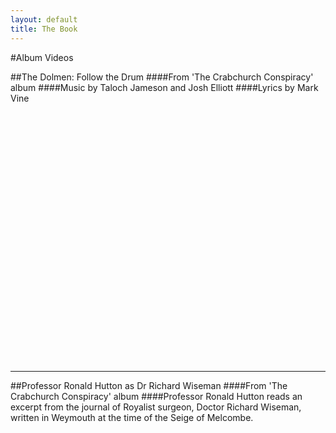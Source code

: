 ```yaml
---
layout: default
title: The Book
---
```


#Album Videos

##The Dolmen: Follow the Drum
####From 'The Crabchurch Conspiracy' album
####Music by Taloch Jameson and Josh Elliott
####Lyrics by Mark Vine


<object width="600" height="400">
  <param name="movie"
         value="https://www.youtube.com/v/xX_k7YbQ-wo?version=3"></param>
  <param name="allowScriptAccess" value="always"></param>
  <embed src="https://www.youtube.com/v/xX_k7YbQ-wo?version=3"
         type="application/x-shockwave-flash"
         allowscriptaccess="always"
         width="600" height="400"></embed>
</object>

* * *

##Professor Ronald Hutton as Dr Richard Wiseman
####From 'The Crabchurch Conspiracy' album
####Professor Ronald Hutton reads an excerpt from the journal of Royalist surgeon, Doctor Richard Wiseman, written in Weymouth at the time of the Seige of Melcombe.

